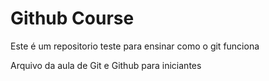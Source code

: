 # Github Course

Este é um repositorio teste para ensinar como o git funciona

Arquivo da aula de Git e Github para iniciantes
